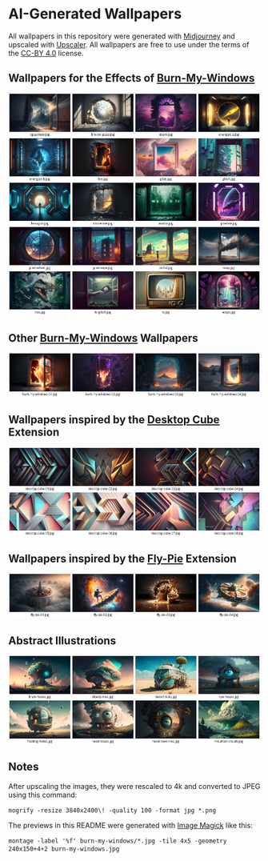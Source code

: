 # AI-Generated Wallpapers

All wallpapers in this repository were generated with [Midjourney](https://www.midjourney.com) and upscaled with [Upscaler](https://flathub.org/apps/details/io.gitlab.theevilskeleton.Upscaler).
All wallpapers are free to use under the terms of the [CC-BY 4.0](https://creativecommons.org/licenses/by/4.0/) license.


## Wallpapers for the Effects of [Burn-My-Windows](https://github.com/Schneegans/Burn-My-Windows)

[![](burn-my-windows-effects.jpg)](burn-my-windows-effects)


## Other [Burn-My-Windows](https://github.com/Schneegans/Burn-My-Windows) Wallpapers

[![](burn-my-windows.jpg)](burn-my-windows)


## Wallpapers inspired by the [Desktop Cube](https://github.com/Schneegans/Desktop-Cube) Extension

[![](desktop-cube.jpg)](desktop-cube)


## Wallpapers inspired by the [Fly-Pie](https://github.com/Schneegans/Fly-Pie) Extension

[![](fly-pie.jpg)](fly-pie)


## Abstract Illustrations

[![](abstract-illustrations.jpg)](abstract-illustrations)


## Notes

After upscaling the images, they were rescaled to 4k and converted to JPEG using this command:

```
mogrify -resize 3840x2400\! -quality 100 -format jpg *.png
```

The previews in this README were generated with [Image Magick](https://imagemagick.org/index.php) like this:

```
montage -label '%f' burn-my-windows/*.jpg -tile 4x5 -geometry 240x150+4+2 burn-my-windows.jpg
```